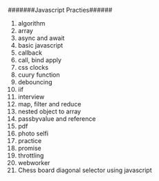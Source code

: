 #######Javascript Practies######
1. algorithm
2. array
3. async and await
4. basic javascript
5. callback
6. call, bind apply
7. css clocks
8. cuury function
9. debouncing 
10. iif
11. interview
12. map, filter and reduce
13. nested object to array
14. passbyvalue and reference
15. pdf
16. photo selfi
17. practice
18. promise
19. throttling
20. webworker
21. Chess board diagonal selector using javascript


